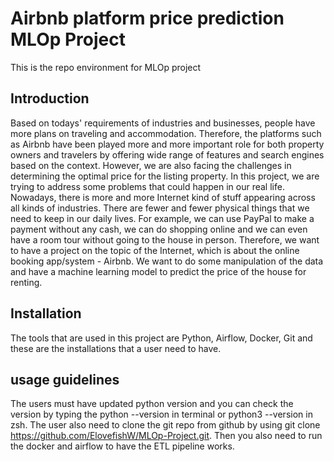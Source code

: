 # Airbnb platform price prediction MLOp Project
This is the repo environment for MLOp project
## Introduction
Based on todays' requirements of industries and businesses, people have more plans on traveling and accommodation. Therefore, the platforms such as Airbnb have been played more and more important role for both property owners and travelers by offering wide range of features and search engines based on the context. However, we are also facing the challenges in determining the optimal price for the listing property. In this project, we are trying to address some problems that could happen in our real life. Nowadays, there is more and more Internet kind of stuff appearing across all kinds of industries. There are fewer and fewer physical things that we need to keep in our daily lives. For example, we can use PayPal to make a payment without any cash, we can do shopping online and we can even have a room tour without going to the house in person. Therefore, we want to have a project on the topic of the Internet, which is about the online booking app/system - Airbnb. We want to do some manipulation of the data and have a machine learning model to predict the price of the house for renting.
## Installation
The tools that are used in this project are Python, Airflow, Docker, Git and these are the installations that a user need to have.
## usage guidelines
The users must have updated python version and you can check the version by typing the python --version in terminal or python3 --version in zsh. The user also need to clone the git repo from github by using git clone https://github.com/ElovefishW/MLOp-Project.git. Then you also need to run the docker and airflow to have the ETL pipeline works. 
